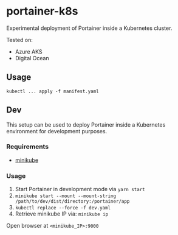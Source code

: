 # portainer-k8s

Experimental deployment of Portainer inside a Kubernetes cluster.

Tested on:

* Azure AKS
* Digital Ocean

## Usage

```
kubectl ... apply -f manifest.yaml
```

## Dev

This setup can be used to deploy Portainer inside a Kubernetes environment for development purposes.

### Requirements

- [minikube](https://minikube.sigs.k8s.io/)

### Usage

1. Start Portainer in development mode via `yarn start`
2. `minikube start --mount --mount-string /path/to/dev/dist/directory:/portainer/app`
3. `kubectl replace --force -f dev.yaml`
4. Retrieve minikube IP via: `minikube ip`

Open browser at `<minikube_IP>:9000`
